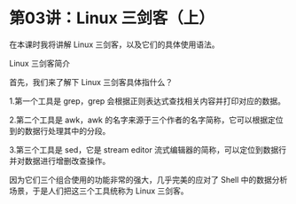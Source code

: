 # 第03讲：Linux 三剑客（上）

在本课时我将讲解 Linux 三剑客，以及它们的具体使用语法。

Linux 三剑客简介      

首先，我们来了解下 Linux 三剑客具体指什么？

1.第一个工具是 grep，grep 会根据正则表达式查找相关内容并打印对应的数据。

2.第二个工具是 awk，awk 的名字来源于三个作者的名字简称，它可以根据定位到的数据行处理其中的分段。

3.第三个工具是 sed，它是 stream editor 流式编辑器的简称，可以定位到数据行并对数据进行增删改查操作。

因为它们三个组合使用的功能非常的强大，几乎完美的应对了 Shell 中的数据分析场景，于是人们把这三个工具统称为 Linux 三剑客。